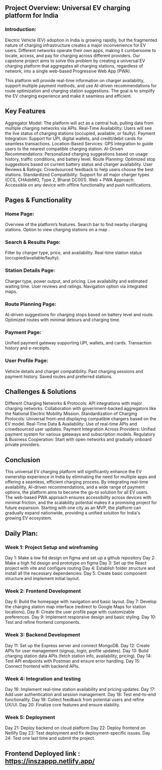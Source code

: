 ## Project Overview: Universal EV charging platform for India

### Introduction:

Electric Vehicle (EV) adoption in India is growing rapidly, but the fragmented nature of charging infrastructure creates a major inconvenience for EV users. Different networks operate their own apps, making it cumbersome to locate, access, and pay for charging across different providers. Our capstone project aims to solve this problem by creating a universal EV charging platform that aggregates all charging stations, regardless of network, into a single web-based Progressive Web App (PWA).

This platform will provide real-time information on charger availability, support multiple payment methods, and use AI-driven recommendations for route optimization and charging station suggestions. The goal is to simplify the EV charging experience and make it seamless and efficient.

## Key Features
Aggregator Model: The platform will act as a central hub, pulling data from multiple charging networks via APIs.
Real-Time Availability: Users will see the live status of charging stations (occupied, available, or faulty).
Payment Integration: Support for UPI, digital wallets, and credit/debit cards for seamless transactions.
Location-Based Services: GPS integration to guide users to the nearest compatible charging station.
AI-Driven Recommendations: Personalized charging suggestions based on usage history, traffic conditions, and battery level.
Route Planning: Optimized stop suggestions based on current battery status and charger availability.
User Reviews & Ratings: Crowdsourced feedback to help users choose the best stations.
Standardized Compatibility: Support for all major charger types (CCS, CHAdeMO, Type 2, Bharat DC001).
Web + PWA Approach: Accessible on any device with offline functionality and push notifications.

## Pages & Functionality

### Home Page:
Overview of the platform’s features.
Search bar to find nearby charging stations.
Option to view charging stations on a map .

### Search & Results Page:
Filter by charger type, price, and availability.
Real-time station status (occupied/available/faulty).

### Station Details Page:
Charger type, power output, and pricing.
Live availability and estimated waiting time.
User reviews and ratings.
Navigation option via integrated maps.

### Route Planning Page:
AI-driven suggestions for charging stops based on battery level and route.
Optimized routes with minimal detours and charging time.

### Payment Page:
Unified payment gateway supporting UPI, wallets, and cards.
Transaction history and e-receipts.

### User Profile Page:
Vehicle details and charger compatibility.
Past charging sessions and payment history.
Saved routes and preferred stations.

## Challenges & Solutions

Different Charging Networks & Protocols:
API integrations with major charging networks.
Collaboration with government-backed aggregators like the National Electric Mobility Mission.
Standardization of Charging Protocols:
Universal front-end displaying compatible chargers based on the EV model.
Real-Time Data & Availability:
Use of real-time APIs and crowdsourced user updates.
Payment Integration Across Providers:
Unified payment system for various gateways and subscription models.
Regulatory & Business Cooperation:
Start with open networks and gradually onboard private providers.

## Conclusion

This universal EV charging platform will significantly enhance the EV ownership experience in India by eliminating the need for multiple apps and offering a seamless, efficient charging process. By integrating real-time availability, AI-driven recommendations, and a wide range of payment options, the platform aims to become the go-to solution for all EV users. The web-based PWA approach ensures accessibility across devices with minimal friction, and the scalability potential makes it a promising project for future expansion. Starting with one city as an MVP, the platform can gradually expand nationwide, providing a unified solution for India's growing EV ecosystem.

## Daily Plan:

### Week 1: Project Setup and wireframing

Day 1: Make a low fid design on figma and set up a github repository
Day 2: Make a high fid design and prototype on figma
Day 3: Set up the React project with vite and configure routing
Day 4: Establish folder structure and install all the necessary dependencies.
Day 5: Create basic component structure and implement initial layout.

### Week 2: Frontend Development
Day 6: Build the homepage with navigation and basic layout.
Day 7: Develop the charging station map interface (redirect to Google Maps for station locations).
Day 8: Create the user profile page with customizable preferences.
Day 9: Implement responsive design and basic styling.
Day 10: Test and refine frontend components.


### Week 3: Backend Development
Day 11: Set up the Express server and connect MongoDB.
Day 12: Create APIs for user management (signup, login, profile updates).
Day 13:  Build charging station data APIs (fetch station info, availability, pricing).
Day 14: Test API endpoints with Postman and ensure error handling.
Day 15: Connect frontend with backend APIs.

### Week 4: Integration and testing 
Day 16: Implement real-time station availability and pricing updates.
Day 17: Add user authentication and session management.
Day 18: Test end-to-end functionality.
Day 19: Collect feedback from potential users and refine UX/UI.
Day 20: Finalize core features and ensure stability.

### Week 5: Deployment 
Day 21: Deploy backend on cloud platform
Day 22: Deploy frontend on Netlify
Day 23: Test deployment and fix deployment-specific issues.
Day 24: Test one last time and submit the project.


## Frontend Deployed link : https://inszappp.netlify.app/


